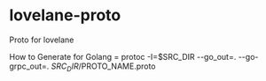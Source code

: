 # lovelane-proto
Proto for lovelane

How to Generate for Golang = protoc -I=$SRC_DIR --go_out=. --go-grpc_out=.  $SRC_DIR/$PROTO_NAME.proto